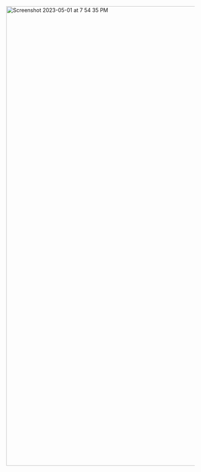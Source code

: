<img width="1226" alt="Screenshot 2023-05-01 at 7 54 35 PM" src="https://user-images.githubusercontent.com/128439674/235551347-88a7d06e-ec1d-4b11-a219-abadc9ea20a5.png">
